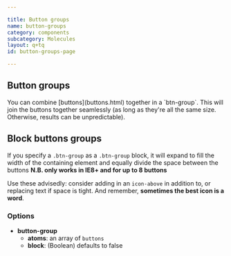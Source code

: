 ```yaml
---

title: Button groups
name: button-groups
category: components
subcategory: Molecules
layout: q+tq
id: button-groups-page

---
```


## Button groups

<p class="lead">You can combine [buttons](buttons.html) together in a `btn-group`. This will join the buttons together seamlessly (as long as they're all the same size. Otherwise, results can be unpredictable).</p>

<script>
component("button-group", { "atoms": [
  { "button": { "text": "Back", "size": "tiny", "icon-before": "chevron-left" } },
  { "button": { "text": "Help", "size": "tiny" } },
  { "button": { "text": "Next", "size": "tiny", "icon-after": "chevron-right" } }
]})
+component("button-group", { "atoms": [
  { "button": { "text": "Back", "size": "small", "icon-before": "chevron-left" } },
  { "button": { "text": "Help", "size": "small" } },
  { "button": { "text": "Next", "size": "small", "icon-after": "chevron-right" } }
]})
+component("button-group", { "atoms": [
  { "button": { "text": "Back", "icon-before": "chevron-left" } },
  { "button": { "text": "Help" } },
  { "button": { "text": "Next", "icon-after": "chevron-right" } }
]})
+component("button-group", { "atoms": [
  { "button": { "text": "Back", "size": "large", "icon-before": "chevron-left" } },
  { "button": { "text": "Help", "size": "large" } },
  { "button": { "text": "Next", "size": "large", "icon-after": "chevron-right" } }
]})
+component("button-group", { "atoms": [
  { "button": { "text": "Back", "size": "huge", "icon-before": "chevron-left" } },
  { "button": { "text": "Help", "size": "huge" } },
  { "button": { "text": "Next", "size": "huge", "icon-after": "chevron-right" } }
]});
</script>

## Block buttons groups

If you specify a `.btn-group` as  a `.btn-group` block, it will expand to fill the width of the containing element and equally divide the space between the buttons **N.B. only works in IE8+ and for up to 8 buttons**

Use these advisedly: consider adding in an `icon-above` in addition to, or replacing text if space is tight. And remember, **sometimes the best icon is a word**.

<script>
component("button-group", { "block": true, "atoms": [
  { "button": { "text": "1", "size": "huge" } },
  { "button": { "text": "2", "size": "huge" } }
]})
+component("button-group", { "block": true, "atoms": [
  { "button": { "text": "1", "size": "large" } },
  { "button": { "text": "2", "size": "large" } },
  { "button": { "text": "3", "size": "large" } }
]})
+component("button-group", { "block": true, "atoms": [
  { "button": { "text": "1" } },
  { "button": { "text": "2" } },
  { "button": { "text": "3" } },
  { "button": { "text": "4" } }
]})
+component("button-group", { "block": true, "atoms": [
  { "button": { "text": "1", "size": "small" } },
  { "button": { "text": "2", "size": "small" } },
  { "button": { "text": "3", "size": "small" } },
  { "button": { "text": "4", "size": "small" } },
  { "button": { "text": "5", "size": "small" } }
]})
+component("button-group", { "block": true, "atoms": [
  { "button": { "text": "1", "size": "tiny" } },
  { "button": { "text": "2", "size": "tiny" } },
  { "button": { "text": "3", "size": "tiny" } },
  { "button": { "text": "4", "size": "tiny" } },
  { "button": { "text": "5", "size": "tiny" } },
  { "button": { "text": "6", "size": "tiny" } }
]})
+component("button-group", { "block": true, "atoms": [
  { "button": { "icon": "action-undo" } },
  { "button": { "icon": "ban" } },
  { "button": { "icon": "bookmark" } },
  { "button": { "icon": "brush" } },
  { "button": { "icon": "box" } },
  { "button": { "icon": "beaker" } },
  { "button": { "icon": "action-redo" } }
]})
+component("button-group", { "block": true, "atoms": [
  { "button": { "text": "Undo", "icon-above": "action-undo" } },
  { "button": { "text": "Badge", "icon-above": "badge" } },
  { "button": { "text": "Ban", "icon-above": "ban" } },
  { "button": { "text": "Bookmark", "icon-above": "bookmark" } },
  { "button": { "text": "Brush", "icon-above": "brush" } },
  { "button": { "text": "Box", "icon-above": "box" } },
  { "button": { "text": "Beaker", "icon-above": "beaker" } },
  { "button": { "text": "Redo", "icon-above": "action-redo" } }
]});
</script>

### Options

* **button-group**
  * **atoms**: an array of `buttons`
  * **block**: (Boolean) defaults to false
